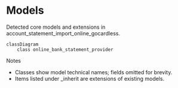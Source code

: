 # Models

Detected core models and extensions in account_statement_import_online_gocardless.

```mermaid
classDiagram
    class online_bank_statement_provider
```

Notes
- Classes show model technical names; fields omitted for brevity.
- Items listed under _inherit are extensions of existing models.

